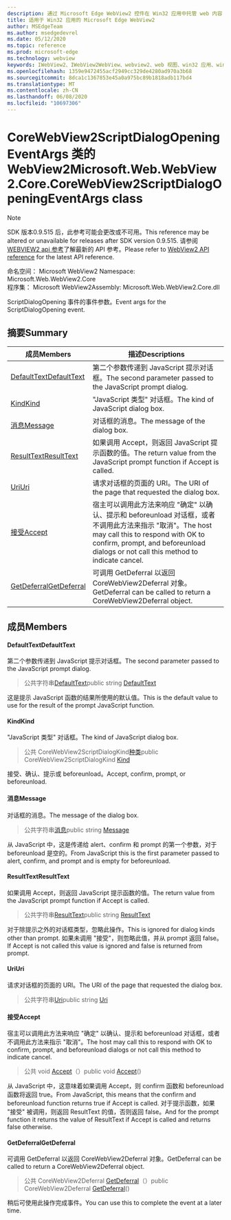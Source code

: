 ```yaml
---
description: 通过 Microsoft Edge WebView2 控件在 Win32 应用中托管 web 内容
title: 适用于 Win32 应用的 Microsoft Edge WebView2
author: MSEdgeTeam
ms.author: msedgedevrel
ms.date: 05/12/2020
ms.topic: reference
ms.prod: microsoft-edge
ms.technology: webview
keywords: IWebView2、IWebView2WebView、webview2、web 视图、win32 应用、win32、edge、ICoreWebView2、ICoreWebView2Controller、浏览器控件、边缘 html
ms.openlocfilehash: 1359e9472455acf2949cc329de4280ad970a3b68
ms.sourcegitcommit: 8dca1c1367853e45a0a975bc89b1818adb117bd4
ms.translationtype: MT
ms.contentlocale: zh-CN
ms.lasthandoff: 06/08/2020
ms.locfileid: "10697306"
---
```

# <span data-ttu-id="d8633-104">CoreWebView2ScriptDialogOpeningEventArgs 类的 WebView2</span><span class="sxs-lookup"><span data-stu-id="d8633-104">Microsoft.Web.WebView2.Core.CoreWebView2ScriptDialogOpeningEventArgs class</span></span> 

> [!NOTE]
> <span data-ttu-id="d8633-105">SDK 版本0.9.515 后，此参考可能会更改或不可用。</span><span class="sxs-lookup"><span data-stu-id="d8633-105">This reference may be altered or unavailable for releases after SDK version 0.9.515.</span></span> <span data-ttu-id="d8633-106">请参阅[WEBVIEW2 api 参考](../../../webview2-api-reference.md)了解最新的 API 参考。</span><span class="sxs-lookup"><span data-stu-id="d8633-106">Please refer to [WebView2 API reference](../../../webview2-api-reference.md) for the latest API reference.</span></span>

<span data-ttu-id="d8633-107">命名空间： Microsoft WebView2 </span><span class="sxs-lookup"><span data-stu-id="d8633-107">Namespace: Microsoft.Web.WebView2.Core</span></span>\
<span data-ttu-id="d8633-108">程序集： Microsoft WebView2</span><span class="sxs-lookup"><span data-stu-id="d8633-108">Assembly: Microsoft.Web.WebView2.Core.dll</span></span>

<span data-ttu-id="d8633-109">ScriptDialogOpening 事件的事件参数。</span><span class="sxs-lookup"><span data-stu-id="d8633-109">Event args for the ScriptDialogOpening event.</span></span>

## <span data-ttu-id="d8633-110">摘要</span><span class="sxs-lookup"><span data-stu-id="d8633-110">Summary</span></span>

 <span data-ttu-id="d8633-111">成员</span><span class="sxs-lookup"><span data-stu-id="d8633-111">Members</span></span>                        | <span data-ttu-id="d8633-112">描述</span><span class="sxs-lookup"><span data-stu-id="d8633-112">Descriptions</span></span>
--------------------------------|---------------------------------------------
[<span data-ttu-id="d8633-113">DefaultText</span><span class="sxs-lookup"><span data-stu-id="d8633-113">DefaultText</span></span>](#defaulttext) | <span data-ttu-id="d8633-114">第二个参数传递到 JavaScript 提示对话框。</span><span class="sxs-lookup"><span data-stu-id="d8633-114">The second parameter passed to the JavaScript prompt dialog.</span></span>
[<span data-ttu-id="d8633-115">Kind</span><span class="sxs-lookup"><span data-stu-id="d8633-115">Kind</span></span>](#kind) | <span data-ttu-id="d8633-116">"JavaScript 类型" 对话框。</span><span class="sxs-lookup"><span data-stu-id="d8633-116">The kind of JavaScript dialog box.</span></span>
[<span data-ttu-id="d8633-117">消息</span><span class="sxs-lookup"><span data-stu-id="d8633-117">Message</span></span>](#message) | <span data-ttu-id="d8633-118">对话框的消息。</span><span class="sxs-lookup"><span data-stu-id="d8633-118">The message of the dialog box.</span></span>
[<span data-ttu-id="d8633-119">ResultText</span><span class="sxs-lookup"><span data-stu-id="d8633-119">ResultText</span></span>](#resulttext) | <span data-ttu-id="d8633-120">如果调用 Accept，则返回 JavaScript 提示函数的值。</span><span class="sxs-lookup"><span data-stu-id="d8633-120">The return value from the JavaScript prompt function if Accept is called.</span></span>
[<span data-ttu-id="d8633-121">Uri</span><span class="sxs-lookup"><span data-stu-id="d8633-121">Uri</span></span>](#uri) | <span data-ttu-id="d8633-122">请求对话框的页面的 URI。</span><span class="sxs-lookup"><span data-stu-id="d8633-122">The URI of the page that requested the dialog box.</span></span>
[<span data-ttu-id="d8633-123">接受</span><span class="sxs-lookup"><span data-stu-id="d8633-123">Accept</span></span>](#accept) | <span data-ttu-id="d8633-124">宿主可以调用此方法来响应 "确定" 以确认、提示和 beforeunload 对话框，或者不调用此方法来指示 "取消"。</span><span class="sxs-lookup"><span data-stu-id="d8633-124">The host may call this to respond with OK to confirm, prompt, and beforeunload dialogs or not call this method to indicate cancel.</span></span>
[<span data-ttu-id="d8633-125">GetDeferral</span><span class="sxs-lookup"><span data-stu-id="d8633-125">GetDeferral</span></span>](#getdeferral) | <span data-ttu-id="d8633-126">可调用 GetDeferral 以返回 CoreWebView2Deferral 对象。</span><span class="sxs-lookup"><span data-stu-id="d8633-126">GetDeferral can be called to return a CoreWebView2Deferral object.</span></span>

## <span data-ttu-id="d8633-127">成员</span><span class="sxs-lookup"><span data-stu-id="d8633-127">Members</span></span>

#### <span data-ttu-id="d8633-128">DefaultText</span><span class="sxs-lookup"><span data-stu-id="d8633-128">DefaultText</span></span> 

<span data-ttu-id="d8633-129">第二个参数传递到 JavaScript 提示对话框。</span><span class="sxs-lookup"><span data-stu-id="d8633-129">The second parameter passed to the JavaScript prompt dialog.</span></span>

> <span data-ttu-id="d8633-130">公共字符串[DefaultText](#defaulttext)</span><span class="sxs-lookup"><span data-stu-id="d8633-130">public string [DefaultText](#defaulttext)</span></span>

<span data-ttu-id="d8633-131">这是提示 JavaScript 函数的结果所使用的默认值。</span><span class="sxs-lookup"><span data-stu-id="d8633-131">This is the default value to use for the result of the prompt JavaScript function.</span></span>

#### <span data-ttu-id="d8633-132">Kind</span><span class="sxs-lookup"><span data-stu-id="d8633-132">Kind</span></span> 

<span data-ttu-id="d8633-133">"JavaScript 类型" 对话框。</span><span class="sxs-lookup"><span data-stu-id="d8633-133">The kind of JavaScript dialog box.</span></span>

> <span data-ttu-id="d8633-134">公共 CoreWebView2ScriptDialogKind[种类](#kind)</span><span class="sxs-lookup"><span data-stu-id="d8633-134">public CoreWebView2ScriptDialogKind [Kind](#kind)</span></span>

<span data-ttu-id="d8633-135">接受、确认、提示或 beforeunload。</span><span class="sxs-lookup"><span data-stu-id="d8633-135">Accept, confirm, prompt, or beforeunload.</span></span>

#### <span data-ttu-id="d8633-136">消息</span><span class="sxs-lookup"><span data-stu-id="d8633-136">Message</span></span> 

<span data-ttu-id="d8633-137">对话框的消息。</span><span class="sxs-lookup"><span data-stu-id="d8633-137">The message of the dialog box.</span></span>

> <span data-ttu-id="d8633-138">公共字符串[消息](#message)</span><span class="sxs-lookup"><span data-stu-id="d8633-138">public string [Message](#message)</span></span>

<span data-ttu-id="d8633-139">从 JavaScript 中，这是传递给 alert、confirm 和 prompt 的第一个参数，对于 beforeunload 是空的。</span><span class="sxs-lookup"><span data-stu-id="d8633-139">From JavaScript this is the first parameter passed to alert, confirm, and prompt and is empty for beforeunload.</span></span>

#### <span data-ttu-id="d8633-140">ResultText</span><span class="sxs-lookup"><span data-stu-id="d8633-140">ResultText</span></span> 

<span data-ttu-id="d8633-141">如果调用 Accept，则返回 JavaScript 提示函数的值。</span><span class="sxs-lookup"><span data-stu-id="d8633-141">The return value from the JavaScript prompt function if Accept is called.</span></span>

> <span data-ttu-id="d8633-142">公共字符串[ResultText](#resulttext)</span><span class="sxs-lookup"><span data-stu-id="d8633-142">public string [ResultText](#resulttext)</span></span>

<span data-ttu-id="d8633-143">对于除提示之外的对话框类型，忽略此操作。</span><span class="sxs-lookup"><span data-stu-id="d8633-143">This is ignored for dialog kinds other than prompt.</span></span> <span data-ttu-id="d8633-144">如果未调用 "接受"，则忽略此值，并从 prompt 返回 false。</span><span class="sxs-lookup"><span data-stu-id="d8633-144">If Accept is not called this value is ignored and false is returned from prompt.</span></span>

#### <span data-ttu-id="d8633-145">Uri</span><span class="sxs-lookup"><span data-stu-id="d8633-145">Uri</span></span> 

<span data-ttu-id="d8633-146">请求对话框的页面的 URI。</span><span class="sxs-lookup"><span data-stu-id="d8633-146">The URI of the page that requested the dialog box.</span></span>

> <span data-ttu-id="d8633-147">公共字符串[Uri](#uri)</span><span class="sxs-lookup"><span data-stu-id="d8633-147">public string [Uri](#uri)</span></span>

#### <span data-ttu-id="d8633-148">接受</span><span class="sxs-lookup"><span data-stu-id="d8633-148">Accept</span></span> 

<span data-ttu-id="d8633-149">宿主可以调用此方法来响应 "确定" 以确认、提示和 beforeunload 对话框，或者不调用此方法来指示 "取消"。</span><span class="sxs-lookup"><span data-stu-id="d8633-149">The host may call this to respond with OK to confirm, prompt, and beforeunload dialogs or not call this method to indicate cancel.</span></span>

> <span data-ttu-id="d8633-150">公共 void [Accept](#accept)（）</span><span class="sxs-lookup"><span data-stu-id="d8633-150">public void [Accept](#accept)()</span></span>

<span data-ttu-id="d8633-151">从 JavaScript 中，这意味着如果调用 Accept，则 confirm 函数和 beforeunload 函数将返回 true。</span><span class="sxs-lookup"><span data-stu-id="d8633-151">From JavaScript, this means that the confirm and beforeunload function returns true if Accept is called.</span></span> <span data-ttu-id="d8633-152">对于提示函数，如果 "接受" 被调用，则返回 ResultText 的值，否则返回 false。</span><span class="sxs-lookup"><span data-stu-id="d8633-152">And for the prompt function it returns the value of ResultText if Accept is called and returns false otherwise.</span></span>

#### <span data-ttu-id="d8633-153">GetDeferral</span><span class="sxs-lookup"><span data-stu-id="d8633-153">GetDeferral</span></span> 

<span data-ttu-id="d8633-154">可调用 GetDeferral 以返回 CoreWebView2Deferral 对象。</span><span class="sxs-lookup"><span data-stu-id="d8633-154">GetDeferral can be called to return a CoreWebView2Deferral object.</span></span>

> <span data-ttu-id="d8633-155">公共 CoreWebView2Deferral [GetDeferral](#getdeferral)（）</span><span class="sxs-lookup"><span data-stu-id="d8633-155">public CoreWebView2Deferral [GetDeferral](#getdeferral)()</span></span>

<span data-ttu-id="d8633-156">稍后可使用此操作完成事件。</span><span class="sxs-lookup"><span data-stu-id="d8633-156">You can use this to complete the event at a later time.</span></span>

